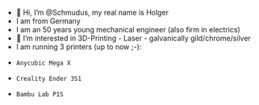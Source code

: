 - 👋 Hi, I’m @Schmudus, my real name is Holger
-  I am from Germany
-  I am an 50 years young mechanical engineer (also firm in electrics)
- 👀 I’m interested in 3D-Printing - Laser - galvanically gild/chrome/silver
- I am running 3 printers (up to now ;-):
-     Anycubic Mega X
-     Creality Ender 3S1
-     Bambu Lab P1S

<!---
Schmudus/Schmudus is a ✨ special ✨ repository because its `README.md` (this file) appears on your GitHub profile.
You can click the Preview link to take a look at your changes.
--->
